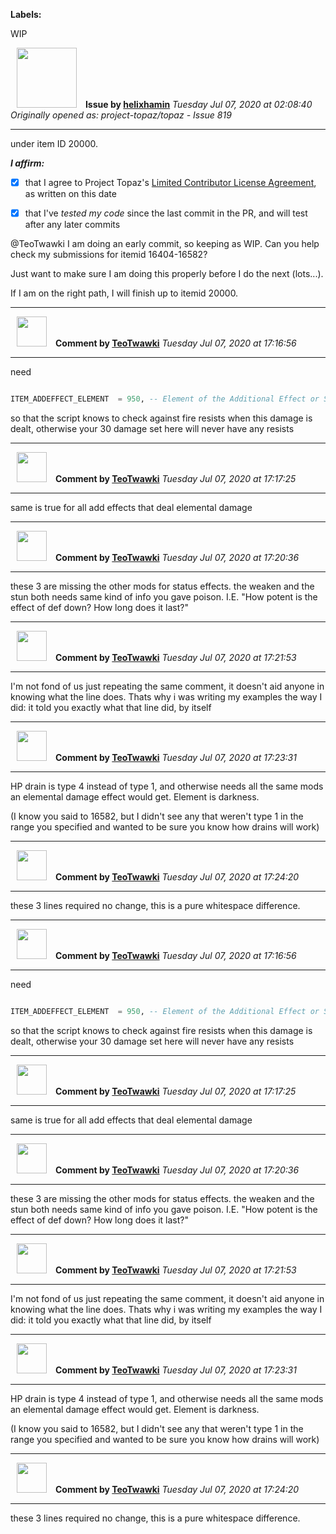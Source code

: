 **Labels:**

WIP



<a href="https://github.com/helixhamin"><img src="https://avatars1.githubusercontent.com/u/2202779?v=4" width="96" height="96" hspace="10"></img></a> **Issue by [helixhamin](https://github.com/helixhamin)**
_Tuesday Jul 07, 2020 at 02:08:40_
_Originally opened as: project-topaz/topaz - Issue 819_

----

under item ID 20000.

<!-- place 'x' mark between square [] brackets to affirm: -->
**_I affirm:_**
- [x] that I agree to Project Topaz's [Limited Contributor License Agreement](http://project-topaz.com/blob/release/CONTRIBUTOR_AGREEMENT.md), as written on this date
- [x] that I've _tested my code_ since the last commit in the PR, and will test after any later commits

@TeoTwawki I am doing an early commit, so keeping as WIP. Can you help check my submissions for itemid 16404-16582?
Just want to make sure I am doing this properly before I do the next (lots...).

If I am on the right path,  I will finish up to itemid 20000.


----
<a href="https://github.com/TeoTwawki"><img src="https://avatars0.githubusercontent.com/u/6871475?v=4" width="48" height="48" hspace="10"></img></a> **Comment by [TeoTwawki](https://github.com/TeoTwawki)**
_Tuesday Jul 07, 2020 at 17:16:56_

----

need 
```sql
ITEM_ADDEFFECT_ELEMENT  = 950, -- Element of the Additional Effect or Spikes, for resist purposes
```
so that the script knows to check against fire resists when this damage is dealt, otherwise your 30 damage set  here will never have any resists


----
<a href="https://github.com/TeoTwawki"><img src="https://avatars0.githubusercontent.com/u/6871475?v=4" width="48" height="48" hspace="10"></img></a> **Comment by [TeoTwawki](https://github.com/TeoTwawki)**
_Tuesday Jul 07, 2020 at 17:17:25_

----

same is true for all add effects that deal elemental damage


----
<a href="https://github.com/TeoTwawki"><img src="https://avatars0.githubusercontent.com/u/6871475?v=4" width="48" height="48" hspace="10"></img></a> **Comment by [TeoTwawki](https://github.com/TeoTwawki)**
_Tuesday Jul 07, 2020 at 17:20:36_

----

these 3 are missing the other mods for status effects. the weaken and the stun both needs same kind of info you gave poison. I.E. "How potent is the effect of def down? How long does it last?"


----
<a href="https://github.com/TeoTwawki"><img src="https://avatars0.githubusercontent.com/u/6871475?v=4" width="48" height="48" hspace="10"></img></a> **Comment by [TeoTwawki](https://github.com/TeoTwawki)**
_Tuesday Jul 07, 2020 at 17:21:53_

----

I'm not fond of us just repeating the same comment, it doesn't aid anyone in knowing what the line does. Thats why i was writing my examples the way I did: it told you exactly what that line did, by itself


----
<a href="https://github.com/TeoTwawki"><img src="https://avatars0.githubusercontent.com/u/6871475?v=4" width="48" height="48" hspace="10"></img></a> **Comment by [TeoTwawki](https://github.com/TeoTwawki)**
_Tuesday Jul 07, 2020 at 17:23:31_

----

HP drain is type 4 instead of type 1, and otherwise needs all the same mods an elemental damage effect would get. Element is darkness.

(I know you said to 16582, but I didn't see any that weren't type 1 in the range you specified and wanted to be sure you know how drains will work)


----
<a href="https://github.com/TeoTwawki"><img src="https://avatars0.githubusercontent.com/u/6871475?v=4" width="48" height="48" hspace="10"></img></a> **Comment by [TeoTwawki](https://github.com/TeoTwawki)**
_Tuesday Jul 07, 2020 at 17:24:20_

----

these 3 lines required no change, this is a pure whitespace difference.


----
<a href="https://github.com/TeoTwawki"><img src="https://avatars0.githubusercontent.com/u/6871475?v=4" width="48" height="48" hspace="10"></img></a> **Comment by [TeoTwawki](https://github.com/TeoTwawki)**
_Tuesday Jul 07, 2020 at 17:16:56_

----

need 
```sql
ITEM_ADDEFFECT_ELEMENT  = 950, -- Element of the Additional Effect or Spikes, for resist purposes
```
so that the script knows to check against fire resists when this damage is dealt, otherwise your 30 damage set  here will never have any resists


----
<a href="https://github.com/TeoTwawki"><img src="https://avatars0.githubusercontent.com/u/6871475?v=4" width="48" height="48" hspace="10"></img></a> **Comment by [TeoTwawki](https://github.com/TeoTwawki)**
_Tuesday Jul 07, 2020 at 17:17:25_

----

same is true for all add effects that deal elemental damage


----
<a href="https://github.com/TeoTwawki"><img src="https://avatars0.githubusercontent.com/u/6871475?v=4" width="48" height="48" hspace="10"></img></a> **Comment by [TeoTwawki](https://github.com/TeoTwawki)**
_Tuesday Jul 07, 2020 at 17:20:36_

----

these 3 are missing the other mods for status effects. the weaken and the stun both needs same kind of info you gave poison. I.E. "How potent is the effect of def down? How long does it last?"


----
<a href="https://github.com/TeoTwawki"><img src="https://avatars0.githubusercontent.com/u/6871475?v=4" width="48" height="48" hspace="10"></img></a> **Comment by [TeoTwawki](https://github.com/TeoTwawki)**
_Tuesday Jul 07, 2020 at 17:21:53_

----

I'm not fond of us just repeating the same comment, it doesn't aid anyone in knowing what the line does. Thats why i was writing my examples the way I did: it told you exactly what that line did, by itself


----
<a href="https://github.com/TeoTwawki"><img src="https://avatars0.githubusercontent.com/u/6871475?v=4" width="48" height="48" hspace="10"></img></a> **Comment by [TeoTwawki](https://github.com/TeoTwawki)**
_Tuesday Jul 07, 2020 at 17:23:31_

----

HP drain is type 4 instead of type 1, and otherwise needs all the same mods an elemental damage effect would get. Element is darkness.

(I know you said to 16582, but I didn't see any that weren't type 1 in the range you specified and wanted to be sure you know how drains will work)


----
<a href="https://github.com/TeoTwawki"><img src="https://avatars0.githubusercontent.com/u/6871475?v=4" width="48" height="48" hspace="10"></img></a> **Comment by [TeoTwawki](https://github.com/TeoTwawki)**
_Tuesday Jul 07, 2020 at 17:24:20_

----

these 3 lines required no change, this is a pure whitespace difference.
